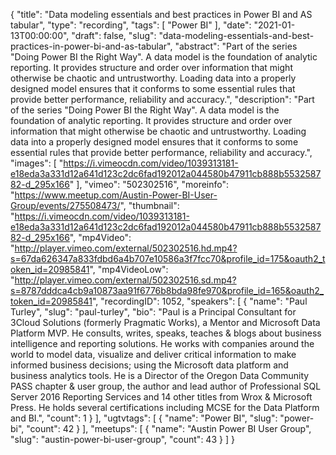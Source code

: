{
  "title": "Data modeling essentials and best practices in Power BI and AS tabular",
  "type": "recording",
  "tags": [
    "Power BI"
  ],
  "date": "2021-01-13T00:00:00",
  "draft": false,
  "slug": "data-modeling-essentials-and-best-practices-in-power-bi-and-as-tabular",
  "abstract": "Part of the series \"Doing Power BI the Right Way\". A data model is the foundation of analytic reporting. It provides structure and order over information that might otherwise be chaotic and untrustworthy. Loading data into a properly designed model ensures that it conforms to some essential rules that provide better performance, reliability and accuracy.",
  "description": "Part of the series \"Doing Power BI the Right Way\". A data model is the foundation of analytic reporting. It provides structure and order over information that might otherwise be chaotic and untrustworthy. Loading data into a properly designed model ensures that it conforms to some essential rules that provide better performance, reliability and accuracy.",
  "images": [
    "https://i.vimeocdn.com/video/1039313181-e18eda3a331d12a641d123c2dc6fad192012a044580b47911cb888b553258782-d_295x166"
  ],
  "vimeo": "502302516",
  "moreinfo": "https://www.meetup.com/Austin-Power-BI-User-Group/events/275508473/",
  "thumbnail": "https://i.vimeocdn.com/video/1039313181-e18eda3a331d12a641d123c2dc6fad192012a044580b47911cb888b553258782-d_295x166",
  "mp4Video": "http://player.vimeo.com/external/502302516.hd.mp4?s=67da626347a833fdbd6a4b707e10586a3f7fcc70&profile_id=175&oauth2_token_id=20985841",
  "mp4VideoLow": "http://player.vimeo.com/external/502302516.sd.mp4?s=8787dddca4cb9a10873aa91f6776b8bda98fe970&profile_id=165&oauth2_token_id=20985841",
  "recordingID": 1052,
  "speakers": [
    {
      "name": "Paul Turley",
      "slug": "paul-turley",
      "bio": "Paul is a Principal Consultant for 3Cloud Solutions (formerly Pragmatic Works), a Mentor and Microsoft Data Platform MVP. He consults, writes, speaks, teaches & blogs about business intelligence and reporting solutions. He works with companies around the world to model data, visualize and deliver critical information to make informed business decisions; using the Microsoft data platform and business analytics tools. He is a Director of the Oregon Data Community PASS chapter & user group, the author and lead author of Professional SQL Server 2016 Reporting Services and 14 other titles from Wrox & Microsoft Press. He holds several certifications including MCSE for the Data Platform and BI.",
      "count": 1
    }
  ],
  "ugtvtags": [
    {
      "name": "Power BI",
      "slug": "power-bi",
      "count": 42
    }
  ],
  "meetups": [
    {
      "name": "Austin Power BI User Group",
      "slug": "austin-power-bi-user-group",
      "count": 43
    }
  ]
}